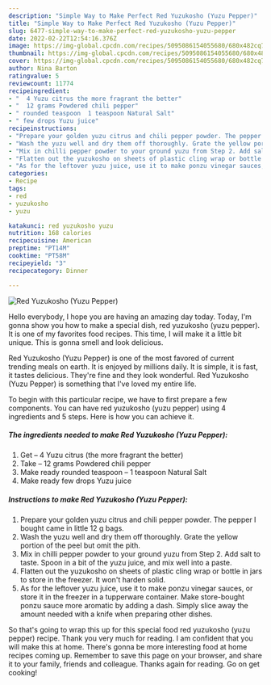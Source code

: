 ```yaml
---
description: "Simple Way to Make Perfect Red Yuzukosho (Yuzu Pepper)"
title: "Simple Way to Make Perfect Red Yuzukosho (Yuzu Pepper)"
slug: 6477-simple-way-to-make-perfect-red-yuzukosho-yuzu-pepper
date: 2022-02-22T12:54:16.376Z
image: https://img-global.cpcdn.com/recipes/5095086154055680/680x482cq70/red-yuzukosho-yuzu-pepper-recipe-main-photo.jpg
thumbnail: https://img-global.cpcdn.com/recipes/5095086154055680/680x482cq70/red-yuzukosho-yuzu-pepper-recipe-main-photo.jpg
cover: https://img-global.cpcdn.com/recipes/5095086154055680/680x482cq70/red-yuzukosho-yuzu-pepper-recipe-main-photo.jpg
author: Nina Barton
ratingvalue: 5
reviewcount: 11774
recipeingredient:
- "  4 Yuzu citrus the more fragrant the better"
- "  12 grams Powdered chili pepper"
- " rounded teaspoon  1 teaspoon Natural Salt"
- " few drops Yuzu juice"
recipeinstructions:
- "Prepare your golden yuzu citrus and chili pepper powder. The pepper I bought came in little 12 g bags."
- "Wash the yuzu well and dry them off thoroughly. Grate the yellow portion of the peel but omit the pith."
- "Mix in chilli pepper powder to your ground yuzu from Step 2. Add salt to taste. Spoon in a bit of the yuzu juice, and mix well into a paste."
- "Flatten out the yuzukosho on sheets of plastic cling wrap or bottle in jars to store in the freezer. It won&#39;t harden solid."
- "As for the leftover yuzu juice, use it to make ponzu vinegar sauces, or store it in the freezer in a tupperware container. Make store-bought ponzu sauce more aromatic by adding a dash. Simply slice away the amount needed with a knife when preparing other dishes."
categories:
- Recipe
tags:
- red
- yuzukosho
- yuzu

katakunci: red yuzukosho yuzu 
nutrition: 168 calories
recipecuisine: American
preptime: "PT14M"
cooktime: "PT58M"
recipeyield: "3"
recipecategory: Dinner

---
```



![Red Yuzukosho (Yuzu Pepper)](https://img-global.cpcdn.com/recipes/5095086154055680/680x482cq70/red-yuzukosho-yuzu-pepper-recipe-main-photo.jpg)

Hello everybody, I hope you are having an amazing day today. Today, I'm gonna show you how to make a special dish, red yuzukosho (yuzu pepper). It is one of my favorites food recipes. This time, I will make it a little bit unique. This is gonna smell and look delicious.

Red Yuzukosho (Yuzu Pepper) is one of the most favored of current trending meals on earth. It is enjoyed by millions daily. It is simple, it is fast, it tastes delicious. They're fine and they look wonderful. Red Yuzukosho (Yuzu Pepper) is something that I've loved my entire life.




To begin with this particular recipe, we have to first prepare a few components. You can have red yuzukosho (yuzu pepper) using 4 ingredients and 5 steps. Here is how you can achieve it.

<!--inarticleads1-->

##### The ingredients needed to make Red Yuzukosho (Yuzu Pepper):

1. Get  – 4 Yuzu citrus (the more fragrant the better)
1. Take  – 12 grams Powdered chili pepper
1. Make ready  rounded teaspoon – 1 teaspoon Natural Salt
1. Make ready  few drops Yuzu juice




<!--inarticleads2-->

##### Instructions to make Red Yuzukosho (Yuzu Pepper):

1. Prepare your golden yuzu citrus and chili pepper powder. The pepper I bought came in little 12 g bags.
1. Wash the yuzu well and dry them off thoroughly. Grate the yellow portion of the peel but omit the pith.
1. Mix in chilli pepper powder to your ground yuzu from Step 2. Add salt to taste. Spoon in a bit of the yuzu juice, and mix well into a paste.
1. Flatten out the yuzukosho on sheets of plastic cling wrap or bottle in jars to store in the freezer. It won&#39;t harden solid.
1. As for the leftover yuzu juice, use it to make ponzu vinegar sauces, or store it in the freezer in a tupperware container. Make store-bought ponzu sauce more aromatic by adding a dash. Simply slice away the amount needed with a knife when preparing other dishes.




So that's going to wrap this up for this special food red yuzukosho (yuzu pepper) recipe. Thank you very much for reading. I am confident that you will make this at home. There's gonna be more interesting food at home recipes coming up. Remember to save this page on your browser, and share it to your family, friends and colleague. Thanks again for reading. Go on get cooking!
